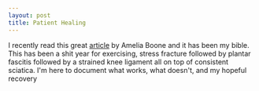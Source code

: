 ```yaml
---
layout: post
title: Patient Healing
---
```

I recently read this great [article](http://www.ameliabooneracing.com/blog/rehab/the-injury-commandments/) by Amelia Boone and it has been my bible.
This has been a shit year for exercising, stress fracture followed by plantar fascitis followed by a strained knee ligament all on top of consistent sciatica.
I'm here to document what works, what doesn't, and my hopeful recovery
